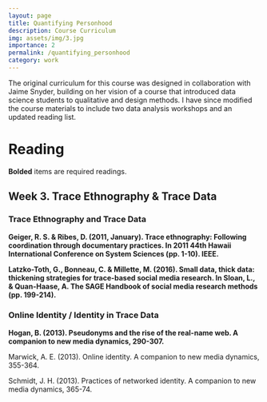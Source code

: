 ```yaml
---
layout: page
title: Quantifying Personhood
description: Course Curriculum
img: assets/img/3.jpg
importance: 2
permalink: /quantifying_personhood
category: work
---
```


The original curriculum for this course was designed in collaboration with Jaime Snyder, building on her vision of a course that introduced data science students to qualitative and design methods. I have since modified the course materials to include two data analysis workshops and an updated reading list.

# Reading
**Bolded** items are required readings. 

<!--
## Week 1. Quantifying Personhood
Cheney-Lippold, J. (2018). Preface. We are data: Algorithms and the making of our digital selves. NYU Press.

Cheney-Lippold, J. (2018). Introduction. We are data: Algorithms and the making of our digital selves. NYU Press.

**Cheney-Lippold, J. (2018). Categorization: Making Data Useful. We are data: Algorithms and the making of our digital selves. NYU Press.**

**D'Ignazio, C., & Klein, L. F. (2020). Chapter One: Bring Back the Bodies. Data feminism. MIT Press.**

**Daston, L., & Galison, P. (1992). The image of objectivity. Representations, (40), 81-128.**

Epstein, S. (2008). Histories of the Human Subject. Inclusion: The politics of difference in medical research. University of Chicago Press.

Skerry, P. (2000). Creating Racial and Ethnic Categories. Counting on the census?: Race, group identity, and the evasion of politics (Vol. 56). Brookings Institution Press.

Wernimont, J. (2019). From Surveilling Land to Surveilling Man. Numbered Lives: Life and Death in Quantum Media. MIT Press.
-->

## Week 3. Trace Ethnography & Trace Data

### Trace Ethnography and Trace Data

**Geiger, R. S. & Ribes, D. (2011, January). Trace ethnography: Following coordination through documentary practices. In 2011 44th Hawaii International Conference on System Sciences (pp. 1-10). IEEE.**

**Latzko-Toth, G., Bonneau, C. & Millette, M. (2016). Small data, thick data: thickening strategies for trace-based social media research. In Sloan, L., & Quan-Haase, A. The SAGE Handbook of social media research methods (pp. 199-214).**

### Online Identity / Identity in Trace Data
**Hogan, B. (2013). Pseudonyms and the rise of the real-name web. A companion to new media dynamics, 290-307.**

Marwick, A. E. (2013). Online identity. A companion to new media dynamics, 355-364.

Schmidt, J. H. (2013). Practices of networked identity. A companion to new media dynamics, 365-74.


